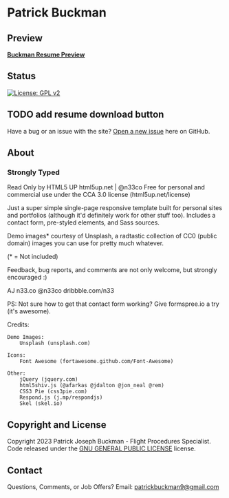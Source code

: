 # Patrick Buckman 


## Preview

**[Buckman Resume Preview](https://pjbuckman.github.io/Buckman/)**

## Status

[![License: GPL v2](https://img.shields.io/badge/License-GPL_v2-blue.svg)](https://www.gnu.org/licenses/old-licenses/gpl-2.0.en.html)

## TODO add resume download button

Have a bug or an issue with the site? [Open a new issue](https://github.com/colee222/NFS-Adv-Sci/issues) here on GitHub.

## About

### Strongly Typed

Read Only by HTML5 UP
html5up.net | @n33co
Free for personal and commercial use under the CCA 3.0 license (html5up.net/license)


Just a super simple single-page responsive template built for personal sites and portfolios
(although it'd definitely work for other stuff too). Includes a contact form, pre-styled
elements, and Sass sources.

Demo images* courtesy of Unsplash, a radtastic collection of CC0 (public domain) images
you can use for pretty much whatever.

(* = Not included)

Feedback, bug reports, and comments are not only welcome, but strongly encouraged :)

AJ
n33.co @n33co dribbble.com/n33

PS: Not sure how to get that contact form working? Give formspree.io a try (it's awesome).


Credits:

	Demo Images:
		Unsplash (unsplash.com)

	Icons:
		Font Awesome (fortawesome.github.com/Font-Awesome)

	Other:
		jQuery (jquery.com)
		html5shiv.js (@afarkas @jdalton @jon_neal @rem)
		CSS3 Pie (css3pie.com)
		Respond.js (j.mp/respondjs)
		Skel (skel.io)

## Copyright and License

Copyright 2023 Patrick Joseph Buckman - Flight Procedures Specialist. Code released under the [GNU GENERAL PUBLIC LICENSE](https://pjbuckman.github.io/Buckman/blob/main/LICENSE) license.

## Contact
Questions, Comments, or Job Offers? Email: [patrickbuckman9@gmail.com ](patrickbuckman9@gmail.com )
